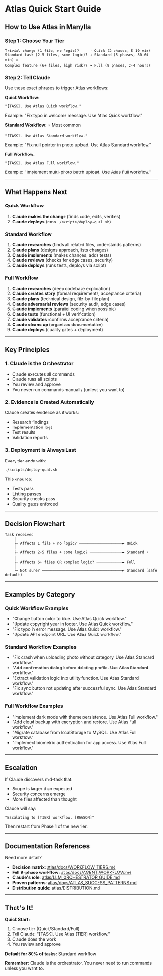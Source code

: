 # Atlas Quick Start Guide

## How to Use Atlas in Manylla

### Step 1: Choose Your Tier

```
Trivial change (1 file, no logic)?     → Quick (2 phases, 5-10 min)
Standard task (2-5 files, some logic)? → Standard (5 phases, 30-60 min) ⭐
Complex feature (6+ files, high risk)? → Full (9 phases, 2-4 hours)
```

### Step 2: Tell Claude

Use these exact phrases to trigger Atlas workflows:

**Quick Workflow:**
```
"[TASK]. Use Atlas Quick workflow."
```
Example: "Fix typo in welcome message. Use Atlas Quick workflow."

**Standard Workflow:** ⭐ Most common
```
"[TASK]. Use Atlas Standard workflow."
```
Example: "Fix null pointer in photo upload. Use Atlas Standard workflow."

**Full Workflow:**
```
"[TASK]. Use Atlas Full workflow."
```
Example: "Implement multi-photo batch upload. Use Atlas Full workflow."

---

## What Happens Next

### Quick Workflow
1. **Claude makes the change** (finds code, edits, verifies)
2. **Claude deploys** (runs `./scripts/deploy-qual.sh`)

### Standard Workflow
1. **Claude researches** (finds all related files, understands patterns)
2. **Claude plans** (designs approach, lists changes)
3. **Claude implements** (makes changes, adds tests)
4. **Claude reviews** (checks for edge cases, security)
5. **Claude deploys** (runs tests, deploys via script)

### Full Workflow
1. **Claude researches** (deep codebase exploration)
2. **Claude creates story** (formal requirements, acceptance criteria)
3. **Claude plans** (technical design, file-by-file plan)
4. **Claude adversarial reviews** (security audit, edge cases)
5. **Claude implements** (parallel coding when possible)
6. **Claude tests** (functional + UI verification)
7. **Claude validates** (confirms acceptance criteria)
8. **Claude cleans up** (organizes documentation)
9. **Claude deploys** (quality gates + deployment)

---

## Key Principles

### 1. Claude is the Orchestrator
- Claude executes all commands
- Claude runs all scripts
- You review and approve
- You never run commands manually (unless you want to)

### 2. Evidence is Created Automatically
Claude creates evidence as it works:
- Research findings
- Implementation logs
- Test results
- Validation reports

### 3. Deployment is Always Last
Every tier ends with:
```bash
./scripts/deploy-qual.sh
```
This ensures:
- Tests pass
- Linting passes
- Security checks pass
- Quality gates enforced

---

## Decision Flowchart

```
Task received
    │
    ├─ Affects 1 file + no logic? ────────────────────► Quick
    │
    ├─ Affects 2-5 files + some logic? ───────────────► Standard ⭐
    │
    ├─ Affects 6+ files OR complex logic? ────────────► Full
    │
    └─ Not sure? ─────────────────────────────────────► Standard (safe default)
```

---

## Examples by Category

### Quick Workflow Examples
- "Change button color to blue. Use Atlas Quick workflow."
- "Update copyright year in footer. Use Atlas Quick workflow."
- "Fix typo in error message. Use Atlas Quick workflow."
- "Update API endpoint URL. Use Atlas Quick workflow."

### Standard Workflow Examples
- "Fix crash when uploading photo without category. Use Atlas Standard workflow."
- "Add confirmation dialog before deleting profile. Use Atlas Standard workflow."
- "Extract validation logic into utility function. Use Atlas Standard workflow."
- "Fix sync button not updating after successful sync. Use Atlas Standard workflow."

### Full Workflow Examples
- "Implement dark mode with theme persistence. Use Atlas Full workflow."
- "Add cloud backup with encryption and restore. Use Atlas Full workflow."
- "Migrate database from localStorage to MySQL. Use Atlas Full workflow."
- "Implement biometric authentication for app access. Use Atlas Full workflow."

---

## Escalation

If Claude discovers mid-task that:
- Scope is larger than expected
- Security concerns emerge
- More files affected than thought

Claude will say:
```
"Escalating to [TIER] workflow. [REASON]"
```

Then restart from Phase 1 of the new tier.

---

## Documentation References

Need more detail?
- **Decision matrix**: [atlas/docs/WORKFLOW_TIERS.md](WORKFLOW_TIERS.md)
- **Full 9-phase workflow**: [atlas/docs/AGENT_WORKFLOW.md](AGENT_WORKFLOW.md)
- **Claude's role**: [atlas/LLM_ORCHESTRATOR_GUIDE.md](../LLM_ORCHESTRATOR_GUIDE.md)
- **Proven patterns**: [atlas/docs/ATLAS_SUCCESS_PATTERNS.md](ATLAS_SUCCESS_PATTERNS.md)
- **Distribution guide**: [atlas/DISTRIBUTION.md](../DISTRIBUTION.md)

---

## That's It!

**Quick Start:**
1. Choose tier (Quick/Standard/Full)
2. Tell Claude: "[TASK]. Use Atlas [TIER] workflow."
3. Claude does the work
4. You review and approve

**Default for 80% of tasks:** Standard workflow

**Remember:** Claude is the orchestrator. You never need to run commands unless you want to.